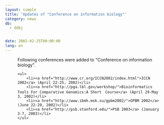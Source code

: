 ```yaml
---
layout: simple
title: 'Updates of "Conference on information biology"'
category: news
db:
  - ddbj


date: 2002-02-25T00:00:00
lang: en
---
```


<dd>Following conferences were added to "Conference on information biology".

    <ul>
        <li><a href="http://www.cr.org/ICCN2002/index.html">ICCN 2002</a> (April 22-25, 2002)</li>
        <li><a href="http://pga.lbl.gov/workshop/">Bioinformatics Tools For Comparative Genomics:A Short　Course</a> (April 29-May 3, 2002)</li>
        <li><a href="http://www.ibmh.msk.su/gpbm2002/">GPBM 2002</a> (June 22-29, 2002)</li>
        <li><a href="http://psb.stanford.edu/">PSB 2003</a> (January 3-7, 2003)</li>
    </ul>
</dd>
